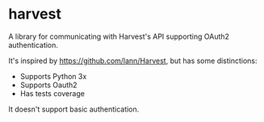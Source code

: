 harvest
================================================

A library for communicating with Harvest's API supporting OAuth2 authentication.

It's inspired by https://github.com/lann/Harvest, but has some distinctions:
  * Supports Python 3x
  * Supports Oauth2
  * Has tests coverage

It doesn't support basic authentication.